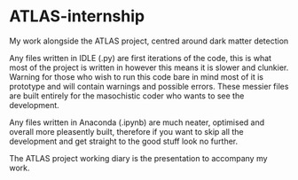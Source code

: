 # ATLAS-internship
My work alongside the ATLAS project, centred around dark matter detection 

Any files written in IDLE (.py) are first iterations of the code, this is what most of the project is written in however this means it is slower and clunkier. Warning for those who wish to run this code bare in mind most of it is prototype and will contain warnings and possible errors. These messier files are built entirely for the masochistic coder who wants to see the development. 

Any files written in Anaconda (.ipynb) are much neater, optimised and overall more pleasently built, therefore if you want to skip all the development and get straight to the good stuff look no further. 

The ATLAS project working diary is the presentation to accompany my work. 

